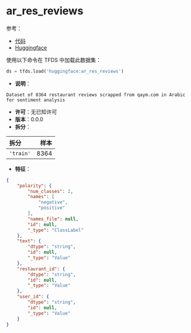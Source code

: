 # ar_res_reviews

参考：

- [代码](https://github.com/huggingface/datasets/blob/master/datasets/ar_res_reviews)
- [Huggingface](https://huggingface.co/datasets/ar_res_reviews)

使用以下命令在 TFDS 中加载此数据集：

```python
ds = tfds.load('huggingface:ar_res_reviews')
```

- **说明**：

```
Dataset of 8364 restaurant reviews scrapped from qaym.com in Arabic for sentiment analysis
```

- **许可**：无已知许可
- **版本**：0.0.0
- **拆分**：

拆分 | 样本
:-- | --:
`'train'` | 8364

- **特征**：

```json
{
    "polarity": {
        "num_classes": 2,
        "names": [
            "negative",
            "positive"
        ],
        "names_file": null,
        "id": null,
        "_type": "ClassLabel"
    },
    "text": {
        "dtype": "string",
        "id": null,
        "_type": "Value"
    },
    "restaurant_id": {
        "dtype": "string",
        "id": null,
        "_type": "Value"
    },
    "user_id": {
        "dtype": "string",
        "id": null,
        "_type": "Value"
    }
}
```
